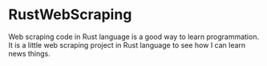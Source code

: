 # RustWebScraping
Web scraping code in Rust language is a good way to learn programmation.
It is a little web scraping project in Rust language to see how I can learn news things.


